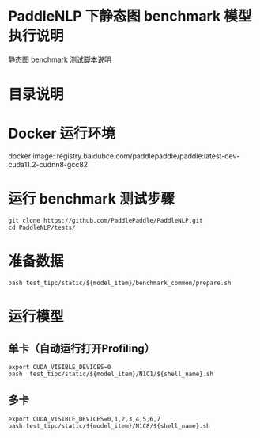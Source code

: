 # PaddleNLP 下静态图 benchmark 模型执行说明

静态图 benchmark 测试脚本说明

# 目录说明
# Docker 运行环境

docker image: registry.baidubce.com/paddlepaddle/paddle:latest-dev-cuda11.2-cudnn8-gcc82

# 运行 benchmark 测试步骤

```shell
git clone https://github.com/PaddlePaddle/PaddleNLP.git
cd PaddleNLP/tests/
```

# 准备数据

```shell
bash test_tipc/static/${model_item}/benchmark_common/prepare.sh
```

# 运行模型

## 单卡（自动运行打开Profiling）

```shell
export CUDA_VISIBLE_DEVICES=0
bash  test_tipc/static/${model_item}/N1C1/${shell_name}.sh
```

## 多卡

```shell
export CUDA_VISIBLE_DEVICES=0,1,2,3,4,5,6,7
bash test_tipc/static/${model_item}/N1C8/${shell_name}.sh
```
